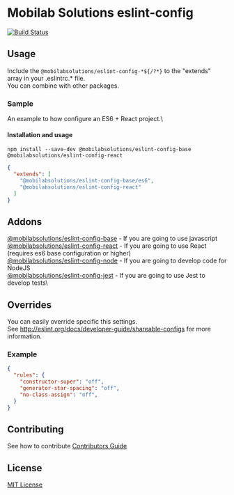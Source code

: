 # Mobilab Solutions eslint-config

[![Build Status](https://travis-ci.com/mobilabsolutions/eslint-config.svg?token=4jUapmoJ1R63bAvgqCWb&branch=master)](https://travis-ci.com/mobilabsolutions/eslint-config)

## Usage

Include the `@mobilabsolutions/eslint-config-*${/?*}` to the "extends" array in your .eslintrc.\* file.\
You can combine with other packages.

### Sample

An example to how configure an ES6 + React project.\

#### Installation and usage
`npm install --save-dev @mobilabsolutions/eslint-config-base @mobilabsolutions/eslint-config-react`

```json
{
  "extends": [
    "@mobilabsolutions/eslint-config-base/es6",
    "@mobilabsolutions/eslint-config-react"
  ]
}
```
## Addons
[@mobilabsolutions/eslint-config-base](./addons/base/README.md) - If you are going to use javascript\
[@mobilabsolutions/eslint-config-react](./addons/react/README.md) - If you are going to use React (requires es6 base configuration or higher)\
[@mobilabsolutions/eslint-config-node](./addons/node/README.md)   - If you are going to develop code for NodeJS\
[@mobilabsolutions/eslint-config-jest](./addons/jest/README.md)   - If you are going to use Jest to develop tests\

## Overrides

You can easily override specific this settings.\
See http://eslint.org/docs/developer-guide/shareable-configs for more information.

### Example

```json
{
  "rules": {
    "constructor-super": "off",
    "generator-star-spacing": "off",
    "no-class-assign": "off",
  }
}
```

## Contributing
See how to contribute [Contributors Guide](/CONTRIBUTING.md)

## License
[MIT License](./LICENSE.md)

